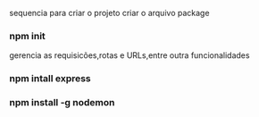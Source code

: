 sequencia para criar o projeto
criar o arquivo package
### npm init

gerencia as requisicões,rotas e URLs,entre outra funcionalidades
### npm intall express

 ###  npm install -g nodemon